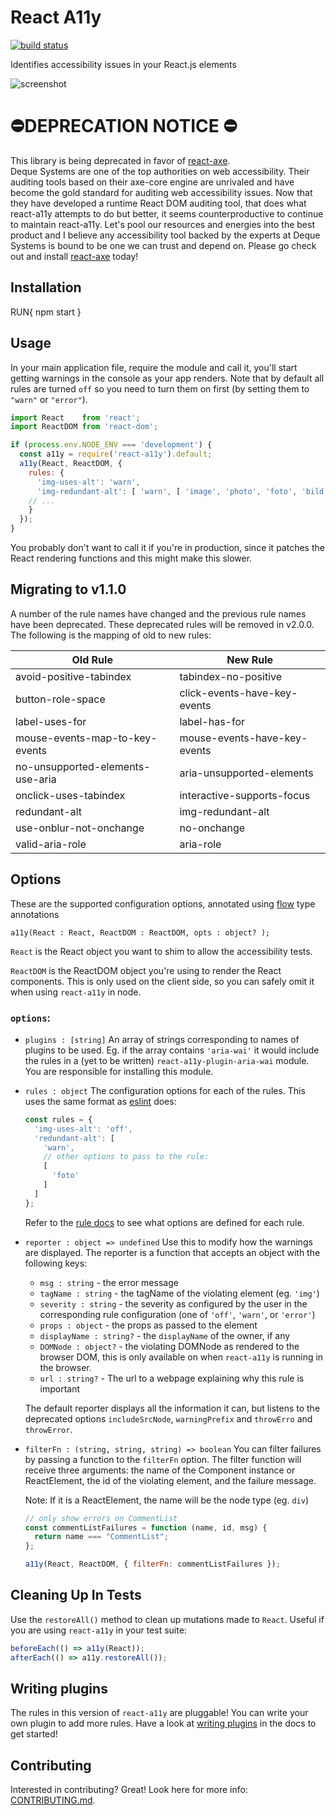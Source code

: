 React A11y
==========

[![build status](https://img.shields.io/travis/reactjs/react-a11y/master.svg?style=flat-square)](https://travis-ci.org/reactjs/react-a11y)

Identifies accessibility issues in your React.js elements

![screenshot](http://i.imgur.com/naQTETB.png)


# ⛔️DEPRECATION NOTICE ⛔️
This library is being deprecated in favor of [react-axe](https://github.com/dequelabs/react-axe).  
Deque Systems are one of the top authorities on web accessibility.  Their auditing tools based on their axe-core 
engine are unrivaled and have become the gold standard for auditing web accessibility issues.  Now that they have 
developed a runtime React DOM auditing tool, that does what react-a11y attempts to do but better, it seems 
counterproductive to continue to maintain react-a11y.  Let's pool our resources and energies into the best product and 
I believe any accessibility tool backed by the experts at Deque Systems is bound to be one we can trust and depend on. 
Please go check out and install [react-axe](https://github.com/dequelabs/react-axe) today!

## Installation

RUN{
npm start
}
## Usage

In your main application file, require the module and call it, you'll start
getting warnings in the console as your app renders.  Note that by default all
rules are turned `off` so you need to turn them on first (by setting them to
`"warn"` or `"error"`).

```javascript
import React    from 'react';
import ReactDOM from 'react-dom';

if (process.env.NODE_ENV === 'development') {
  const a11y = require('react-a11y').default;
  a11y(React, ReactDOM, {
    rules: {
      'img-uses-alt': 'warn',
      'img-redundant-alt': [ 'warn', [ 'image', 'photo', 'foto', 'bild' ]]
    // ...
    }
  });
}
```

You probably don't want to call it if you're in production, since it patches the 
React rendering functions and this might make this slower.

## Migrating to v1.1.0
A number of the rule names have changed and the previous rule names have been deprecated.  These deprecated rules will
be removed in v2.0.0.  The following is the mapping of old to new rules:

| Old Rule      | New Rule    |
| ------------- | ----------- |
| avoid-positive-tabindex | tabindex-no-positive |
| button-role-space | click-events-have-key-events |
| label-uses-for | label-has-for |
| mouse-events-map-to-key-events | mouse-events-have-key-events |
| no-unsupported-elements-use-aria | aria-unsupported-elements |
| onclick-uses-tabindex | interactive-supports-focus |
| redundant-alt | img-redundant-alt |
| use-onblur-not-onchange | no-onchange |
| valid-aria-role | aria-role |

## Options

These are the supported configuration options, annotated using [flow][] type
annotations

```flow js
a11y(React : React, ReactDOM : ReactDOM, opts : object? );
```

`React` is the React object you want to shim to allow the 
accessibility tests.

`ReactDOM` is the ReactDOM object you're using to render the
React components. This is only used on the client side, so you
can safely omit it when using `react-a11y` in node.

### `options`:
  - `plugins : [string]`
    An array of strings corresponding to names of plugins to be used.
    Eg. if the array contains `'aria-wai'` it would include the rules 
    in a (yet to be written) `react-a11y-plugin-aria-wai` module.  You
    are responsible for installing this module.

  - `rules : object`
    The configuration options for each of the rules. This uses the same format
    as [eslint][] does: 
    
    ```javascript
    const rules = {
      'img-uses-alt': 'off',
      'redundant-alt': [
        'warn',
        // other options to pass to the rule:
        [
          'foto'
        ]
      ]
    };
    ```
    
    Refer to the [rule docs](docs/rules) 
    to see what options are defined for each rule.

  - `reporter : object => undefined`
    Use this to modify how the warnings are displayed.
    The reporter is a function that accepts an object with
    the following keys:
    - `msg : string` - the error message
    - `tagName : string` - the tagName of the violating element (eg. `'img'`)
    - `severity : string` - the severity as configured by the user in the 
      corresponding rule configuration (one of `'off'`, `'warn'`, or `'error'`)
    - `props : object` - the props as passed to the element
    - `displayName : string?` - the `displayName` of the owner, if any
    - `DOMNode : object?` - the violating DOMNode as rendered to the browser
      DOM, this is only available on when `react-a11y` is running in the
      browser.
    - `url : string?` - The url to a webpage explaining why this rule
      is important

    The default reporter displays all the information it can, but listens
    to the deprecated options `includeSrcNode`, `warningPrefix` and
    `throwErro` and `throwError`.

  - `filterFn : (string, string, string) => boolean`
    You can filter failures by passing a function to the `filterFn` option. The
    filter function will receive three arguments: the name of the Component
    instance or ReactElement, the id of the violating element, and the failure
    message.

    Note: If it is a ReactElement, the name will be the node type (eg. `div`)

    ```javascript
    // only show errors on CommentList
    const commentListFailures = function (name, id, msg) {
      return name === "CommentList";
    };

    a11y(React, ReactDOM, { filterFn: commentListFailures });
    ```

## Cleaning Up In Tests

Use the `restoreAll()` method to clean up mutations made to `React`.
Useful if you are using `react-a11y` in your test suite:

```javascript
beforeEach(() => a11y(React));
afterEach(() => a11y.restoreAll());
```

## Writing plugins

The rules in this version of `react-a11y` are pluggable!
You can write your own plugin to add more rules.  Have a look at 
[writing plugins](docs/plugins.md) in the
docs to get started!

## Contributing

Interested in contributing?  Great!  Look here for more info: [CONTRIBUTING.md](CONTRIBUTING.md).

[react-a11y]:    https://github.com/reactjs/react-a11y
[eslint]:        http://eslint.org
[flow]:          http://flowtype.org
[eslint-plugin]: https://github.com/evcohen/eslint-plugin-jsx-a11y
[AX]:            https://github.com/GoogleChrome/accessibility-developer-tools/wiki/Audit-Rules
